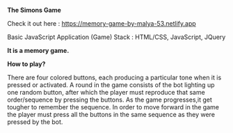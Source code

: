 **The Simons Game**



Check it out here : https://memory-game-by-malya-53.netlify.app



Basic JavaScript Application (Game)
Stack : HTML/CSS, JavaScript, JQuery

**It is a memory game.**




**How to play?**

There are four colored buttons, each producing a particular tone when it is pressed or activated. A round in the game consists of the bot lighting up one random button, after which the player must reproduce that same order/sequence by pressing the buttons. As the game progresses,it get tougher to remember the sequence. In order to move forward in the game the player must press all the buttons in the same sequence as they were pressed by the bot.
